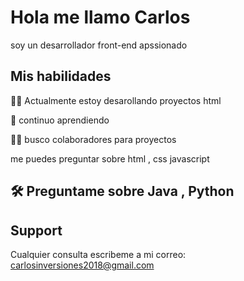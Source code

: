 
# Hola me llamo Carlos

soy un desarrollador front-end apssionado


## Mis habilidades
👩‍💻 Actualmente estoy desarollando proyectos html

🧠 continuo aprendiendo

👯‍♀️ busco colaboradores para proyectos
 

 me puedes preguntar sobre html , css javascript


## 🛠 Preguntame sobre Java , Python





## Support

Cualquier consulta escribeme a mi correo:
carlosinversiones2018@gmail.com 
